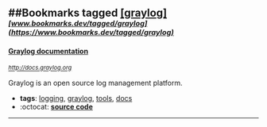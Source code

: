##Bookmarks tagged [[graylog]](https://www.bookmarks.dev?q=[graylog])
_<sup><sup>[www.bookmarks.dev/tagged/graylog](https://www.bookmarks.dev/tagged/graylog)</sup></sup>_
---
#### [Graylog documentation ](http://docs.graylog.org)
_<sup>http://docs.graylog.org</sup>_

Graylog is an open source log management platform.
* **tags**: [logging](../tagged/logging.md), [graylog](../tagged/graylog.md), [tools](../tagged/tools.md), [docs](../tagged/docs.md)
* :octocat: **[source code](https://github.com/Graylog2)**
---
